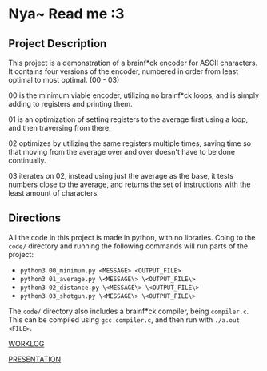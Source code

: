 # Nya~ Read me :3 
## Project Description
This project is a demonstration of a brainf*ck encoder for ASCII characters. It contains four versions of the encoder, numbered in order from least optimal to most optimal. (00 - 03)

00 is the minimum viable encoder, utilizing no brainf*ck loops, and is simply adding to registers and printing them.

01 is an optimization of setting registers to the average first using a loop, and then traversing from there.

02 optimizes by utilizing the same registers multiple times, saving time so that moving from the average over and over doesn't have to be done continually.

03 iterates on 02, instead using just the average as the base, it tests numbers close to the average, and returns the set of instructions with the least amount of characters.

## Directions
All the code in this project is made in python, with no libraries. Coing to the `code/` directory and running the following commands will run parts of the project:
- `python3 00_minimum.py <MESSAGE> <OUTPUT_FILE>`
- `python3 01_average.py \<MESSAGE\> \<OUTPUT_FILE\>`
- `python3 02_distance.py \<MESSAGE\> \<OUTPUT_FILE\>`
- `python3 03_shotgun.py \<MESSAGE\> \<OUTPUT_FILE\>`

The `code/` directory also includes a brainf*ck compiler, being `compiler.c`. This can be compiled using `gcc compiler.c`, and then run with `./a.out <FILE>`.

[WORKLOG](https://github.com/Stuycs-K/final-project-3-shekyank-linv/blob/main/WORKLOG.md)

[PRESENTATION](https://github.com/Stuycs-K/final-project-3-shekyank-linv/blob/main/PRESENTATION.md)
